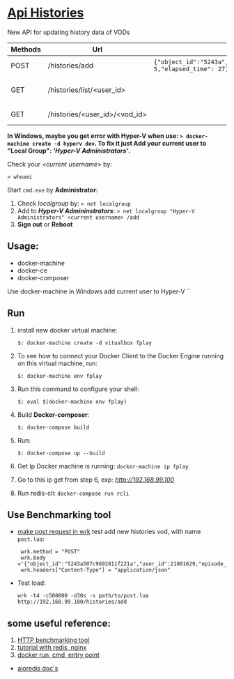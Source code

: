 # [Api Histories][draw-io]
New API for updating history data of VODs

| Methods | Url | body |Description |
|---------|-----|------|-----------:|
|POST| /histories/add | `{"object_id":"5243a","user_id":21801629,"episode_num": 5,"elapsed_time": 27}`|add history of vod 
|GET| /histories/list/<user_id>| |Get list vod save in redis|
|GET|  /histories/<user_id>/<vod_id>| | Get vod history info|


**In Windows, maybe you get error with Hyper-V when use: `> docker-machine create -d hyperv dev`. To fix it just Add your current user to "Local Group": *'Hyper-V Administrators'*.**

Check your <*current username*> by: 

    > whoami

Start `cmd.exe` by **Administrator**:

 1. Check _localgroup_ by: `> net localgroup`
 2. Add <your user> to __*Hyper-V Admininstrators*__: `> net localgroup "Hyper-V Administrators" <current username> /add`
 3. **Sign out** or **Reboot**

 

## Usage:

* docker-machine
* docker-ce
* docker-composer

Use docker-machine in Windows add current user to Hyper-V 
``
## Run
1. install new docker virtual machine:

    `$: docker-machine create -d vitualbox fplay`
2. To see how to connect your Docker Client to the Docker Engine running on this virtual machine, run: 

    `$: docker-machine env fplay`
3. Run this command to configure your shell: 
    
    `$: eval $(docker-machine env fplay)`
    
4. Build __Docker-composer__:
 
    `$: docker-compose build`
5. Run:

    `$: docker-compose up --build`  
6. Get Ip Docker machine is running:
    `docker-machine ip fplay`

7. Go to this ip get from step 6, exp: _http://192.168.99.100_ 
8. Run redis-cli: `docker-compose run rcli`

## Use Benchmarking tool
* [make post request in wrk](https://github.com/wg/wrk/issues/22) test add new histories vod, with name `post.lua`:
   ```text
    wrk.method = "POST"
    wrk.body   ='{"object_id":"5243a507c9692811f221a","user_id":21801629,"episode_num":5,"elapsed_time":27}'
    wrk.headers["Content-Type"] = "application/json"
  ```
* Test load:

    `wrk -t4 -c500000 -d30s -s path/to/post.lua http://192.168.99.100/histories/add`

## some useful reference:
1. [HTTP benchmarking tool][1]  
2. [tutorial with redis, nginx][2]
3. [docker run, cmd, entry point][3]

* [aioredis doc's][aioredis]

[draw-io]: https://www.draw.io/?lightbox=1&highlight=0000ff&edit=_blank&layers=1&nav=1#G1TEgPBlqUJ3hEV1wTVsrJyLVPY9BuIF_V "draw.io"
[aioredis]: http://aioredis.readthedocs.io/en/v1.1.0/
[1]: https://github.com/wg/wrk
[2]: https://hackernoon.com/docker-tutorial-getting-started-with-python-redis-and-nginx-81a9d740d091
[3]: http://goinbigdata.com/docker-run-vs-cmd-vs-entrypoint/
